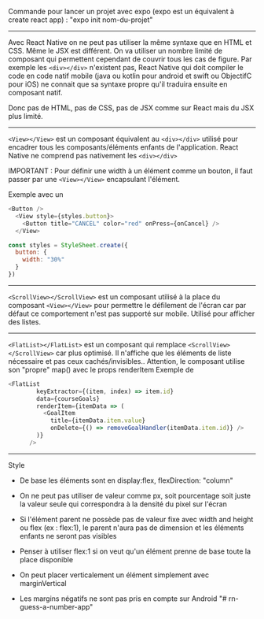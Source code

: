 Commande pour lancer un projet avec expo (expo est un équivalent à create react app) : "expo init nom-du-projet"



--------------------------------
Avec React Native on ne peut pas utiliser la même syntaxe que en HTML et CSS. Même le JSX est différent. On va utiliser un nombre limité de composant qui permettent cependant de couvrir tous les cas de figure.
Par exemple les `<div></div>` n'existent pas, React Native qui doit compiler le code en code natif mobile (java ou kotlin pour android et swift ou ObjectifC pour iOS) ne connait que sa syntaxe propre qu'il traduira ensuite en composant natif.

Donc pas de HTML, pas de CSS, pas de JSX comme sur React mais du JSX plus limité.



---------------------------------
`<View></View>` est un composant équivalent au `<div></div>` utilisé pour encadrer tous les composants/éléments enfants de l'application. React Native ne comprend pas nativement les `<div></div>`

IMPORTANT : Pour définir une width à un élément comme un bouton, il faut passer par une `<View></View>` encapsulant l'élément.

Exemple avec un 
```javascript
<Button />
  <View style={styles.button}>
    <Button title="CANCEL" color="red" onPress={onCancel} />
  </View>

const styles = StyleSheet.create({
  button: {
    width: "30%"
  }
})
```

--------------------------------
`<ScrollView></ScrollView>` est un composant utilisé à la place du composant `<View></View>` pour permettre le défilement de l'écran car par défaut ce comportement n'est pas supporté sur mobile. Utilisé pour afficher des listes.



--------------------------------
`<FlatList></FlatList>` est un composant qui remplace `<ScrollView></ScrollView>` car plus optimisé. Il n'affiche que les éléments de liste nécessaire et pas ceux cachés/invisibles..
Attention, le composant utilise son "propre" map() avec le props renderItem
Exemple de 
```javascript
<FlatList
        keyExtractor={(item, index) => item.id}
        data={courseGoals}
        renderItem={itemData => (
          <GoalItem
            title={itemData.item.value}
            onDelete={() => removeGoalHandler(itemData.item.id)} />
        )}
      />
```


--------------------------------
Style

- De base les éléments sont en display:flex, flexDirection: "column"

- On ne peut pas utiliser de valeur comme px, soit pourcentage soit juste la valeur seule qui correspondra à la densité du pixel sur l'écran

- Si l'élément parent ne possède pas de valeur fixe avec width and height ou flex (ex : flex:1), le parent n'aura pas de dimension et les éléments enfants ne seront pas visibles

- Penser à utiliser flex:1 si on veut qu'un élément prenne de base toute la place disponible

- On peut placer verticalement un élément simplement avec marginVertical

- Les margins négatifs ne sont pas pris en compte sur Android
"# rn-guess-a-number-app" 
